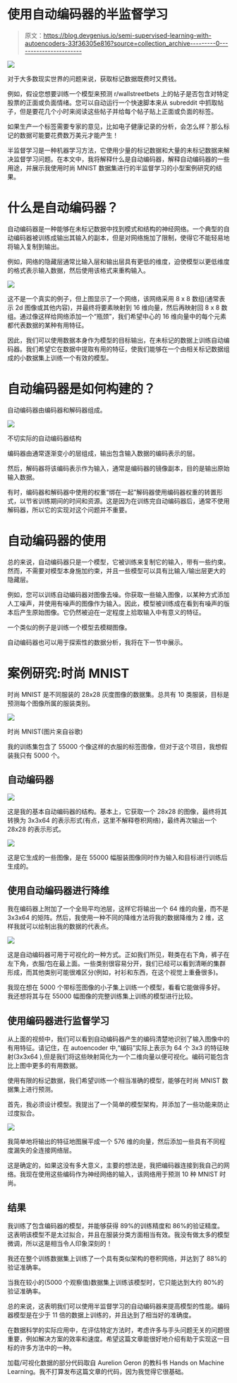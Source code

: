 # 使用自动编码器的半监督学习

> 原文：<https://blog.devgenius.io/semi-supervised-learning-with-autoencoders-33f36305e816?source=collection_archive---------0----------------------->

![](img/d7b67b0038dd31b8afacf9b4d794e2f2.png)

对于大多数现实世界的问题来说，获取标记数据既费时又费钱。

例如，假设您想要训练一个模型来预测 r/wallstreetbets 上的帖子是否包含对特定股票的正面或负面情绪。您可以自动运行一个快速脚本来从 subreddit 中抓取帖子，但是要花几个小时来阅读这些帖子并给每个帖子贴上正面或负面的标签。

如果生产一个标签需要专家的意见，比如电子健康记录的分析，会怎么样？那么标记的数据可能要花费数万美元才能产生！

半监督学习是一种机器学习方法，它使用少量的标记数据和大量的未标记数据来解决监督学习问题。在本文中，我将解释什么是自动编码器，解释自动编码器的一些用途，并展示我使用时尚 MNIST 数据集进行的半监督学习的小型案例研究的结果。

# 什么是自动编码器？

自动编码器是一种能够在未标记数据中找到模式和结构的神经网络。一个典型的自动编码器被训练成输出其输入的副本，但是对网络施加了限制，使得它不能轻易地将输入复制到输出。

例如，网络的隐藏层通常比输入层和输出层具有更低的维度，迫使模型以更低维度的格式表示输入数据，然后使用该格式来重构输入。

![](img/d8c0d65427304026d9f6b63e0eff0f7a.png)

这不是一个真实的例子，但上图显示了一个网络，该网络采用 8 x 8 数组(通常表示 2d 图像或其他内容)，并最终将要素映射到 16 维向量，然后再映射回 8 x 8 数组。通过像这样给网络添加一个“瓶颈”，我们希望中心的 16 维向量中的每个元素都代表数据的某种有用特征。

因此，我们可以使用数据本身作为模型的目标输出，在未标记的数据上训练自动编码器。我们希望它在数据中提取有用的特征，使我们能够在一个由相关标记数据组成的小数据集上训练一个有效的模型。

# 自动编码器是如何构建的？

自动编码器由编码器和解码器组成。

![](img/725428450d487a19949d06e7606290e1.png)

不切实际的自动编码器结构

编码器由通常逐渐变小的层组成，输出包含输入数据的编码表示的层。

然后，解码器将该编码表示作为输入，通常是编码器的镜像副本，目的是输出原始输入数据。

有时，编码器和解码器中使用的权重“绑在一起”解码器使用编码器权重的转置形式，以节省训练期间的时间和资源。这是因为在训练完自动编码器后，通常不使用解码器，所以它的实现对这个问题并不重要。

# 自动编码器的使用

总的来说，自动编码器只是一个模型，它被训练来复制它的输入，带有一些约束。然而，不需要对模型本身施加约束，并且一些模型可以具有比输入/输出层更大的隐藏层。

例如，您可以训练自动编码器对图像去噪。你获取一些输入图像，以某种方式添加人工噪声，并使用有噪声的图像作为输入。因此，模型被训练成在看到有噪声的版本后产生原始图像。它仍然被迫在一定程度上拾取输入中有意义的特征。

一个类似的例子是训练一个模型去模糊图像。

自动编码器也可以用于探索性的数据分析，我将在下一节中展示。

# 案例研究:时尚 MNIST

时尚 MNIST 是不同服装的 28x28 灰度图像的数据集。总共有 10 类服装，目标是预测每个图像所属的服装类别。

![](img/c827a9f4b516ecb529aee03c27f370cf.png)

时尚 MNIST(图片来自谷歌)

我的训练集包含了 55000 个像这样的衣服的标签图像，但对于这个项目，我想假装我只有 5000 个。

## 自动编码器

![](img/d7b67b0038dd31b8afacf9b4d794e2f2.png)

这是我的基本自动编码器的结构。基本上，它获取一个 28x28 的图像，最终将其转换为 3x3x64 的表示形式(有点，这里不解释卷积网络)，最终再次输出一个 28x28 的表示形式。

![](img/32283bcccea96def9008c527d08b463b.png)

这是它生成的一些图像，是在 55000 幅服装图像同时作为输入和目标进行训练后生成的。

## 使用自动编码器进行降维

我在编码器上附加了一个全局平均池层，这样它将输出一个 64 维的向量，而不是 3x3x64 的矩阵。然后，我使用一种不同的降维方法将我的数据降维为 2 维，这样我就可以绘制出我的数据的代表点。

![](img/96717b9b133cd1dd4d994608b15a8053.png)

这是自动编码器可用于可视化的一种方式。正如我们所见，鞋类在右下角，裤子在左下角，衣服/包在最上面。一些类别很容易分开，我们已经可以看到清晰的集群形成，而其他类别可能很难区分(例如，衬衫和东西，在这个视觉上重叠很多)。

我现在想在 5000 个带标签图像的小子集上训练一个模型，看看它能做得多好。我还想将其与在 55000 幅图像的完整训练集上训练的模型进行比较。

## 使用编码器进行监督学习

从上面的视频中，我们可以看到自动编码器产生的编码清楚地识别了输入图像中的有用特征。请记住，在 autoencoder 中,“编码”实际上表示为 64 个 3x3 的特征映射(3x3x64 ),但是我们将这些映射简化为一个二维向量以便可视化。编码可能包含比上图中更多的有用数据。

使用有限的标记数据，我们希望训练一个相当准确的模型，能够在时尚 MNIST 数据集上进行预测。

首先，我必须设计模型。我提出了一个简单的模型架构，并添加了一些功能来防止过度拟合。

![](img/2c0b11ab1c189f508609f6a41bef92e8.png)

我简单地将输出的特征地图展平成一个 576 维的向量，然后添加一些具有不同程度漏失的全连接网络层。

这是确定的，如果这没有多大意义，主要的想法是，我把编码器连接到我自己的网络。我现在使用这些编码作为神经网络的输入，该网络用于预测 10 种 MNIST 时尚。

## 结果

我训练了包含编码器的模型，并能够获得 89%的训练精度和 86%的验证精度。这表明该模型不是太过拟合，并且在服装分类方面相当有效。我没有做太多的模型微调，所以这是相当令人印象深刻的！

我还在整个训练数据集上训练了一个具有类似架构的卷积网络，并达到了 88%的验证准确率。

当我在较小的(5000 个观察值)数据集上训练该模型时，它只能达到大约 80%的验证准确率。

总的来说，这表明我们可以使用半监督学习的自动编码器来提高模型的性能。编码器模型是在少于 11 倍的数据上训练的，并且达到了相当好的准确度。

在数据科学的实际应用中，在评估特定方法时，考虑许多与手头问题无关的问题很重要，例如解决方案的效率和速度。希望这篇文章能很好地介绍有助于实现这一目标的许多方法中的一种。

加载/可视化数据的部分代码取自 Aurelion Geron 的教科书 Hands on Machine Learning。我不打算发布这篇文章的代码，因为我觉得它很基础。
